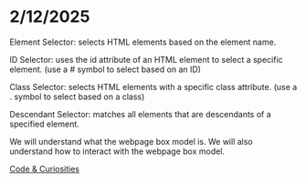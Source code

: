 # **2/12/2025**

Element Selector: selects HTML elements based on the element name.

ID Selector: uses the id attribute of an HTML element to select a specific element. (use a # symbol to select based on an ID)

Class Selector: selects HTML elements with a specific class attribute. (use a . symbol to select based on a class)

Descendant Selector: matches all elements that are descendants of a specified element.

We will understand what the webpage box model is.
We will also understand how to interact with the webpage box model.

[Code & Curiosities](https://sidequests.onrender.com/Blog/2025/Kadarius/)
